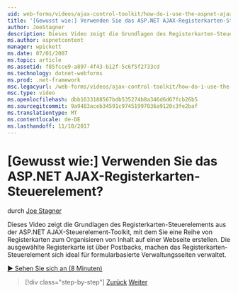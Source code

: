 ```yaml
---
uid: web-forms/videos/ajax-control-toolkit/how-do-i-use-the-aspnet-ajax-tabs-control
title: '[Gewusst wie:] Verwenden Sie das ASP.NET AJAX-Registerkarten-Steuerelement? | Microsoft-Dokumentation'
author: JoeStagner
description: Dieses Video zeigt die Grundlagen des Registerkarten-Steuerelements aus dem ASP.NET AJAX-Steuerelement-Toolkit, mit dem Sie eine Reihe von Registerkarten zum Organisieren von Inhalt auf erstellen...
ms.author: aspnetcontent
manager: wpickett
ms.date: 07/01/2007
ms.topic: article
ms.assetid: f85fcce9-a897-4f43-b12f-5c6f5f2733cd
ms.technology: dotnet-webforms
ms.prod: .net-framework
msc.legacyurl: /web-forms/videos/ajax-control-toolkit/how-do-i-use-the-aspnet-ajax-tabs-control
msc.type: video
ms.openlocfilehash: dbb1633188567bdb535274b8a346d6d67fcb26b5
ms.sourcegitcommit: 9a9483aceb34591c97451997036a9120c3fe2baf
ms.translationtype: MT
ms.contentlocale: de-DE
ms.lasthandoff: 11/10/2017
---
```

<a name="how-do-i-use-the-aspnet-ajax-tabs-control"></a>[Gewusst wie:] Verwenden Sie das ASP.NET AJAX-Registerkarten-Steuerelement?
====================
durch [Joe Stagner](https://github.com/JoeStagner)

Dieses Video zeigt die Grundlagen des Registerkarten-Steuerelements aus der ASP.NET AJAX-Steuerelement-Toolkit, mit dem Sie eine Reihe von Registerkarten zum Organisieren von Inhalt auf einer Webseite erstellen. Die ausgewählte Registerkarte ist über Postbacks, machen das Registerkarten-Steuerelement sich ideal für formularbasierte Verwaltungsseiten verwaltet.

[&#9654; Sehen Sie sich an (8 Minuten)](https://channel9.msdn.com/Blogs/ASP-NET-Site-Videos/how-do-i-use-the-aspnet-ajax-tabs-control)

>[!div class="step-by-step"]
[Zurück](how-do-i-use-the-aspnet-ajax-resizablecontrol-extender.md)
[Weiter](how-do-i-use-the-aspnet-ajax-slideshow-extender.md)
